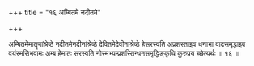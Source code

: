 +++
title = "१६ अम्बितमे नदीतमे"

+++

अम्बितमेमातॄणांश्रेष्ठे नदीतमेनदीनांश्रेष्ठे देवितमेदेवीनांश्रेष्ठे हेसरस्वति अप्रशस्ताइव धनाभा वादसमृद्धाइव वयंस्मसिभवामः अम्ब हेमातः सरस्वति नोस्मभ्यम्प्रशस्तिन्धनसमृद्धिङ्कृधि कुरुप्रय च्छेत्यर्थः ॥ १६ ॥